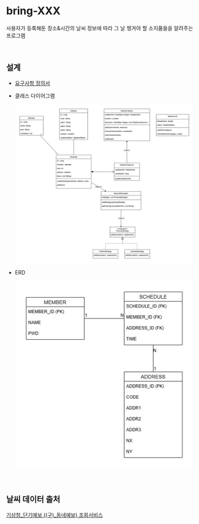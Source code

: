 # bring-XXX

사용자가 등록해둔 장소&amp;시간의 날씨 정보에 따라 그 날 챙겨야 할 소지품들을 알려주는 프로그램

&nbsp;

## 설계

- [요구사항 정의서](./doc/요구사항%20정의서.md)

- 클래스 다이어그램

   ![클래스 다이어그램](./doc/ver02-3_UML.jpg)

- ERD

   ![ERD](./doc/ver02_ERD.jpg)

&nbsp;

## 날씨 데이터 출처 

[기상청_단기예보 ((구)_동네예보) 조회서비스](https://www.data.go.kr/iim/api/selectAPIAcountView.do)
